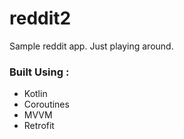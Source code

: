 # reddit2
Sample reddit app.
Just playing around.


### Built Using :
- Kotlin 
- Coroutines<br>
- MVVM<br>
- Retrofit
